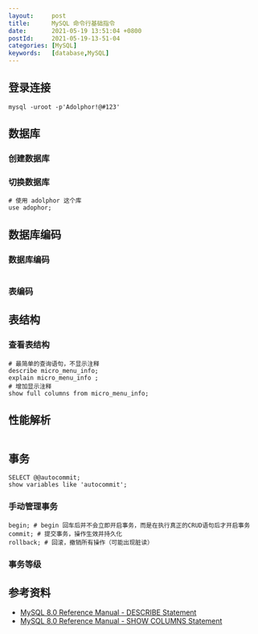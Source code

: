 ```yaml
---
layout:     post
title:      MySQL 命令行基础指令
date:       2021-05-19 13:51:04 +0800
postId:     2021-05-19-13-51-04
categories: [MySQL]
keywords:   [database,MySQL]
---
```


## 登录连接

```shell
mysql -uroot -p'Adolphor!@#123'
```

## 数据库

### 创建数据库

### 切换数据库
```mysql
# 使用 adolphor 这个库
use adophor;
```

## 数据库编码

### 数据库编码
```

```

### 表编码

## 表结构

### 查看表结构

```mysql
# 最简单的查询语句，不显示注释
describe micro_menu_info;
explain micro_menu_info ;
# 增加显示注释
show full columns from micro_menu_info;
```

## 性能解析
```mysql

```

## 事务

```mysql
SELECT @@autocommit;
show variables like 'autocommit';
```

### 手动管理事务
```mysql
begin; # begin 回车后并不会立即开启事务，而是在执行真正的CRUD语句后才开启事务
commit; # 提交事务，操作生效并持久化
rollback; # 回滚，撤销所有操作（可能出现脏读）
```

### 事务等级

## 参考资料

* [MySQL 8.0 Reference Manual - DESCRIBE Statement](https://dev.mysql.com/doc/refman/8.0/en/describe.html)
* [MySQL 8.0 Reference Manual - SHOW COLUMNS Statement](https://dev.mysql.com/doc/refman/8.0/en/show-columns.html)
